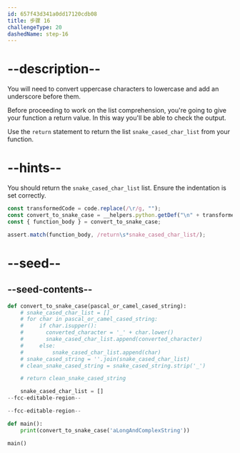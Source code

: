 ```yaml
---
id: 657f43d341a0dd17120cdb08
title: 步骤 16
challengeType: 20
dashedName: step-16
---
```


# --description--

You will need to convert uppercase characters to lowercase and add an underscore before them.

Before proceeding to work on the list comprehension, you're going to give your function a return value. In this way you'll be able to check the output.

Use the `return` statement to return the list `snake_cased_char_list` from your function.

# --hints--

You should return the `snake_cased_char_list` list. Ensure the indentation is set correctly.

```js
const transformedCode = code.replace(/\r/g, "");
const convert_to_snake_case = __helpers.python.getDef("\n" + transformedCode, "convert_to_snake_case");
const { function_body } = convert_to_snake_case;

assert.match(function_body, /return\s*snake_cased_char_list/);
```

# --seed--

## --seed-contents--

```py
def convert_to_snake_case(pascal_or_camel_cased_string):
    # snake_cased_char_list = []
    # for char in pascal_or_camel_cased_string:
    #     if char.isupper():
    #       converted_character = '_' + char.lower()
    #       snake_cased_char_list.append(converted_character)
    #     else:
    #         snake_cased_char_list.append(char)
    # snake_cased_string = ''.join(snake_cased_char_list)
    # clean_snake_cased_string = snake_cased_string.strip('_')

    # return clean_snake_cased_string

    snake_cased_char_list = []
--fcc-editable-region--

--fcc-editable-region--

def main():
    print(convert_to_snake_case('aLongAndComplexString'))

main()
```
